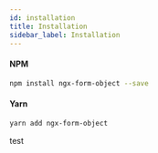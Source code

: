 ```yaml
---
id: installation
title: Installation
sidebar_label: Installation
---
```


#### NPM

```bash
npm install ngx-form-object --save
```

#### Yarn

```bash
yarn add ngx-form-object
```

test
